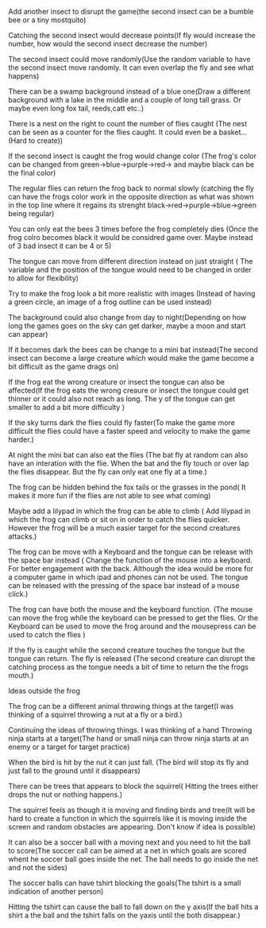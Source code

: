 Add another insect to disrupt the game(the second insect can be a bumble bee or a tiny mostquito)

Catching the second insect would decrease points(If fly would increase the number, how would the second insect decrease the number)

The second insect could move randomly(Use the random variable to have the second insect move randomly. It can even overlap the fly and see what happens)

There can be a swamp background instead of a blue one(Draw a different background with a lake in the middle and a couple of long tall grass. Or maybe even long fox tail, reeds,catt etc..)

There is a nest on the right to count the number of flies caught (The nest can be seen as a counter for the flies caught. It could even be a basket...(Hard to create))

If the second insect is caught the frog would change color (The frog's color can be changed from green->blue->purple->red-> and maybe black can be the final color)

The regular flies can return the frog back to normal slowly (catching the fly can have the frogs color work in the opposite direction as what was shown in the top line where it regains its strenght black->red->purple->blue->green being regular)

You can only eat the bees 3 times before the frog completely dies (Once the frog colro becomes black it would be considred game over. Maybe instead of 3 bad insect it can be 4 or 5)

The tongue can move from different direction instead on just straight ( The variable and the position of the tongue would need to be changed in order to allow for flexibility)

Try to make the frog look a bit more realistic with images (Instead of having a green circle, an image of a frog outline can be used instead)

The background could also change from day to night(Depending on how long the games goes on the sky can get darker, maybe a moon and start can appear)

If it becomes dark the bees can be change to a mini bat instead(The second insect can become a large creature which would make the game become a bit difficult as the game drags on)

If the frog eat the wrong creature or insect the tongue can also be affected(If the frog eats the wrong creaure or insect the tongue could get thinner or it could also not reach as long. The y of the tongue can get smaller to add a bit more difficulty )

If the sky turns dark the flies could fly faster(To make the game more difficult the flies could have a faster speed and velocity to make the game harder.)

At night the mini bat can also eat the flies (The bat fly at random can also have an interation with the flie. When the bat and the fly touch or over lap the flies disappear. But the fly can only eat one fly at a time.)

The frog can be hidden behind the fox tails or the grasses in the pond( It makes it more fun if the flies are not able to see what coming)

Maybe add a lilypad in which the frog can be able to climb ( Add lilypad in which the frog can climb or sit on in order to catch the flies quicker. However the frog will be a much easier target for the second creatures attacks.)

The frog can be move with a Keyboard and the tongue can be release with the space bar instead ( Change the function of the mouse into a keyboard. For better engagement with the back. Although the idea would be more for a computer game in which ipad and phones can not be used. The tongue can be released with the pressing of the space bar instead of a mouse click.)

The frog can have both the mouse and the keyboard function. (The mouse can move the frog while the keyboard can be pressed to get the flies. Or the Keyboard can be used to move the frog around and the mousepress can be used to catch the flies
)

If the fly is caught while the second creature touches the tongue but the tongue can return. The fly is released (The second creature can disrupt the catching process as the tongue needs a bit of time to return the the frogs mouth.)

Ideas outside the frog

The frog can be a different animal throwing things at the target(I was thinking of a squirrel throwing a nut at a fly or a bird.)

Continuing the ideas of throwing things. I was thinking of a hand Throwing ninja starts at a target(The hand or small ninja can throw ninja starts at an enemy or a target for target practice)

When the bird is hit by the nut it can just fall. (The bird will stop its fly and just fall to the ground until it disappears)

There can be trees that appears to block the squirrel( Hitting the trees either drops the nut or nothing happens.)

The squirrel feels as though it is moving and finding birds and tree(It will be hard to create a function in which the squirrels like it is moving inside the screen and random obstacles are appearing. Don't know if idea is possible)

It can also be a soccer ball with a moving next and you need to hit the ball to score(The soccer call can be aimed at a net in which goals are scored whent he soccer ball goes inside the net. The ball needs to go inside the net and not the sides)

The soccer balls can have tshirt blocking the goals(The tshirt is a small indication of another person)

Hitting the tshirt can cause the ball to fall down on the y axis(If the ball hits a shirt a the ball and the tshirt falls on the yaxis until the both disappear.)
